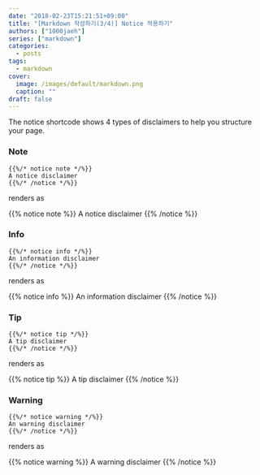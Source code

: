 ```yaml
---
date: "2018-02-23T15:21:51+09:00"
title: "[Markdown 작성하기(3/4)] Notice 적용하기"
authors: ["1000jaeh"]
series: ["markdown"]
categories:
  - posts
tags:
  - markdown
cover:
  image: /images/default/markdown.png
  caption: ""
draft: false
---
```

The notice shortcode shows 4 types of disclaimers to help you structure your page.

### Note

```
{{%/* notice note */%}}
A notice disclaimer
{{%/* /notice */%}}
```

renders as

{{% notice note %}}
A notice disclaimer
{{% /notice %}}

### Info

```
{{%/* notice info */%}}
An information disclaimer
{{%/* /notice */%}}
```

renders as

{{% notice info %}}
An information disclaimer
{{% /notice %}}

### Tip

```
{{%/* notice tip */%}}
A tip disclaimer
{{%/* /notice */%}}
```

renders as

{{% notice tip %}}
A tip disclaimer
{{% /notice %}}

### Warning

```
{{%/* notice warning */%}}
An warning disclaimer
{{%/* /notice */%}}
```

renders as

{{% notice warning %}}
A warning disclaimer
{{% /notice %}}
